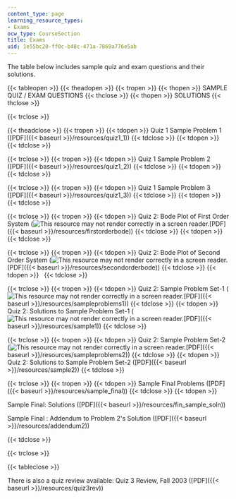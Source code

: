 ```yaml
---
content_type: page
learning_resource_types:
- Exams
ocw_type: CourseSection
title: Exams
uid: 1e55bc20-ff0c-b48c-471a-7869a776e5ab
---
```


The table below includes sample quiz and exam questions and their solutions.

{{< tableopen >}}
{{< theadopen >}}
{{< tropen >}}
{{< thopen >}}
SAMPLE QUIZ / EXAM QUESTIONS
{{< thclose >}}
{{< thopen >}}
SOLUTIONS
{{< thclose >}}

{{< trclose >}}

{{< theadclose >}}
{{< tropen >}}
{{< tdopen >}}
Quiz 1 Sample Problem 1 ([PDF]({{< baseurl >}}/resources/quiz1_1))
{{< tdclose >}}
{{< tdopen >}}
 
{{< tdclose >}}

{{< trclose >}}
{{< tropen >}}
{{< tdopen >}}
Quiz 1 Sample Problem 2 ([PDF]({{< baseurl >}}/resources/quiz1_2))
{{< tdclose >}}
{{< tdopen >}}
 
{{< tdclose >}}

{{< trclose >}}
{{< tropen >}}
{{< tdopen >}}
Quiz 1 Sample Problem 3 ([PDF]({{< baseurl >}}/resources/quiz1_3))
{{< tdclose >}}
{{< tdopen >}}
 
{{< tdclose >}}

{{< trclose >}}
{{< tropen >}}
{{< tdopen >}}
Quiz 2: Bode Plot of First Order System (![This resource may not render correctly in a screen reader.](/images/inacessible.gif)[PDF]({{< baseurl >}}/resources/firstorderbode))
{{< tdclose >}}
{{< tdopen >}}
 
{{< tdclose >}}

{{< trclose >}}
{{< tropen >}}
{{< tdopen >}}
Quiz 2: Bode Plot of Second Order System (![This resource may not render correctly in a screen reader.](/images/inacessible.gif)[PDF]({{< baseurl >}}/resources/secondorderbode))
{{< tdclose >}}
{{< tdopen >}}
 
{{< tdclose >}}

{{< trclose >}}
{{< tropen >}}
{{< tdopen >}}
Quiz 2: Sample Problem Set-1 (![This resource may not render correctly in a screen reader.](/images/inacessible.gif)[PDF]({{< baseurl >}}/resources/sampleproblems1))
{{< tdclose >}}
{{< tdopen >}}
Quiz 2: Solutions to Sample Problem Set-1 (![This resource may not render correctly in a screen reader.](/images/inacessible.gif)[PDF]({{< baseurl >}}/resources/sample1))
{{< tdclose >}}

{{< trclose >}}
{{< tropen >}}
{{< tdopen >}}
Quiz 2: Sample Problem Set-2 (![This resource may not render correctly in a screen reader.](/images/inacessible.gif)[PDF]({{< baseurl >}}/resources/sampleproblems2))
{{< tdclose >}}
{{< tdopen >}}
Quiz 2: Solutions to Sample Problem Set-2 ([PDF]({{< baseurl >}}/resources/sample2))
{{< tdclose >}}

{{< trclose >}}
{{< tropen >}}
{{< tdopen >}}
Sample Final Problems ([PDF]({{< baseurl >}}/resources/sample_final))
{{< tdclose >}}
{{< tdopen >}}


Sample Final: Solutions ([PDF]({{< baseurl >}}/resources/fin_sample_soln))

Sample Final : Addendum to Problem 2's Solution ([PDF]({{< baseurl >}}/resources/addendum2))


{{< tdclose >}}

{{< trclose >}}

{{< tableclose >}}

There is also a quiz review available: Quiz 3 Review, Fall 2003 ([PDF]({{< baseurl >}}/resources/quiz3rev))